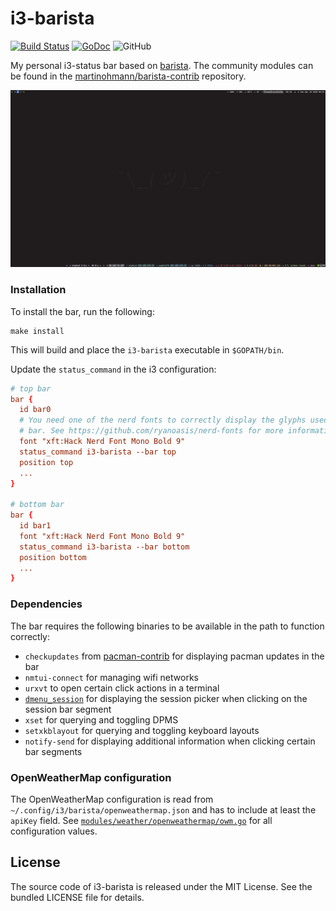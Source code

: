 # i3-barista

[![Build Status](https://travis-ci.com/martinohmann/i3-barista.svg?branch=master)](https://travis-ci.com/martinohmann/i3-barista)
[![GoDoc](https://godoc.org/github.com/martinohmann/i3-barista?status.svg)](https://godoc.org/github.com/martinohmann/i3-barista)
![GitHub](https://img.shields.io/github/license/martinohmann/i3-barista?color=orange)

My personal i3-status bar based on [barista](https://barista.run). The
community modules can be found in the
[martinohmann/barista-contrib](https://github.com/martinohmann/barista-contrib)
repository.

[![i3-barista](assets/screenshot.png)](assets/screenshot.png)

### Installation

To install the bar, run the following:

```
make install
```

This will build and place the `i3-barista` executable in `$GOPATH/bin`.

Update the `status_command` in the i3 configuration:

```conf
# top bar
bar {
  id bar0
  # You need one of the nerd fonts to correctly display the glyphs used in the
  # bar. See https://github.com/ryanoasis/nerd-fonts for more information.
  font "xft:Hack Nerd Font Mono Bold 9"
  status_command i3-barista --bar top
  position top
  ...
}

# bottom bar
bar {
  id bar1
  font "xft:Hack Nerd Font Mono Bold 9"
  status_command i3-barista --bar bottom
  position bottom
  ...
}
```

### Dependencies

The bar requires the following binaries to be available in the path to function correctly:

- `checkupdates` from
  [pacman-contrib](https://www.archlinux.org/packages/community/x86_64/pacman-contrib/)
  for displaying pacman updates in the bar
- `nmtui-connect` for managing wifi networks
- `urxvt` to open certain click actions in a terminal
- [`dmenu_session`](https://github.com/martinohmann/bin-pub/blob/master/dmenu_session)
  for displaying the session picker when clicking on the session bar segment
- `xset` for querying and toggling DPMS
- `setxkblayout` for querying and toggling keyboard layouts
- `notify-send` for displaying additional information when clicking certain bar segments

### OpenWeatherMap configuration

The OpenWeatherMap configuration is read from
`~/.config/i3/barista/openweathermap.json` and has to include at least the
`apiKey` field. See
[`modules/weather/openweathermap/owm.go`](modules/weather/openweathermap/owm.go)
for all configuration values.

## License

The source code of i3-barista is released under the MIT License. See the bundled
LICENSE file for details.
